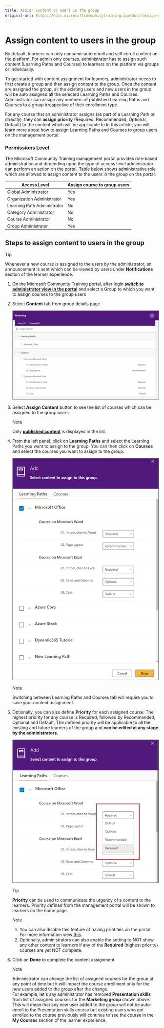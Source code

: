 ```yaml
---
title: Assign content to users in the group
original-url: https://docs.microsoftcommunitytraining.com/docs/assign-content-to-group-users
---
```


# Assign content to users in the group

By default, learners can only consume auto enroll and self enroll content on the platform. For admin only courses, administrator has to assign such content (Learning Paths and Courses) to learners on the platform via groups or individually.  

To get started with content assignment for learners, administrator needs to first create a group and then assign content to the group. Once the content are assigned the group, all the existing users and new users in the group will be auto assigned all the selected Learning Paths and Courses. Administrator can assign any numbers of published Learning Paths and Courses to a group irrespective of their enrollment type.

For any course that an administrator assigns (as part of a Learning Path or directly), they can **assign priority** (Required, Recommended, Optional, Default) to the content which will be applicable to
In this article, you will learn more about how to assign Learning Paths and Courses to group users on the management portal:

### Permissions Level

The Microsoft Community Training management portal provides role-based administration and depending upon the type of access level administrator can perform an action on the portal. Table below shows administrative role which are allowed to assign content to the users in the group on the portal:

| Access Level  | Assign course to group users  |
| --- | --- |
| Global Administrator | Yes |
| Organization Administrator | Yes |
| Learning Path Administrator | No |
| Category Administrator | No |
| Course Administrator | No |
| Group Administrator | Yes |

## Steps to assign content to users in the group

> [!TIP]
> Whenever a new course is assigned to the users by the administrator, an announcement is sent which can be viewed by users under **Notifications** section of the learner experience.

1. On the Microsoft Community Training portal, after login [**switch to administrator view in the portal**](../../get-started/4_step-by-step-configuration-guide#step-2-switch-to-administrator-view-of-the-portal) and select a Group to which you want to assign courses to the group users

2. Select **Content** tab from group details page

    ![User Management - Manage User - Content Tab](../../media/User%20Management%20-%20Manage%20User%20-%20Content%20Tab.png)

3. Select **Assign Content** button to see the list of courses which can be assigned to the group users.  

    > [!NOTE]
    > Only [**published content**](../../content-management/create-content/create-course-category/8_publishing-course) is displayed in the list.

4. From the left panel, click on **Learning Paths** and select the Learning Paths you want to assign to the group. You can then click on **Courses** and select the courses you want to assign to the group.  

    ![User Management - Manage User - Add LP](../../media/User%20Management%20-%20Manage%20User%20-%20Add%20LP.png)

    > [!NOTE]
    > Switching between Learning Paths and Courses tab will require you to save your content assignment.

5. Optionally, you can also define **Priority** for each assigned course. The highest priority for any course is Required, followed by Recommended, Optional and Default. The defined priority will be applicable to all the existing and future learners of the group and **can be edited at any stage by the administrators**.

    ![User Management - Manage User - Add Priority1](../../media/User%20Management%20-%20Manage%20User%20-%20Add%20Priority1.png)

    > [!TIP]
    > **Priority** can be used to communicate the urgency of a content to the learners. Priority defined from the management portal will be shown to learners on the home page.

    > [!NOTE]
    > 1. You can also disable this feature of having priotities on the portal. For more information view [this](../../settings/11_configurations-on-the-training-platform#content-priority-for-learners).
    > 2. Optionally, administrators can also enable the setting to NOT show any other content to learners if any of the **Required** (highest priority) courses are yet NOT complete.

6. Click on **Done** to complete the content assignment.

    > [!NOTE]
    > Administrator can change the list of assigned courses for the group at any point of time but it will impact the course enrollment only for the new users added to the group after the change. <br>
    For example, let's say administrator has removed **Presentation skills** from list of assigned courses for the **Marketing group** shown above. This will mean that any new user added to the group will not be auto-enroll to the Presentation skills course but existing users who got enrolled to the course previously will continue to see the course in the **My Courses** section of the learner experience.